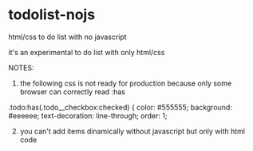 # todolist-nojs
html/css to do list with no javascript

it's an experimental to do list with only html/css

NOTES: 

1) the following css is not ready for production because only some browser can correctly read :has

.todo:has(.todo__checkbox:checked) {
    color: #555555;
    background: #eeeeee;
    text-decoration: line-through;
    order: 1;
    
    
 2) you can't add items dinamically without javascript but only with html code
